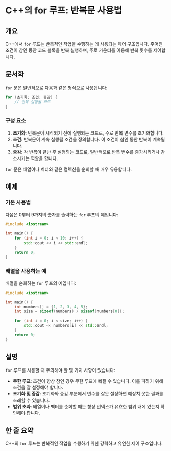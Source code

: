 <!--
Meta Description: # C++의 for 루프: 반복문 사용법 ## 개요 C++에서 `for` 루프는 반복적인 작업을 수행하는 데 사용되는 제어 구조입니다. 주어진 조건이 참인 동안 코드 블록을 반복 실행하며, 주로 카운터를 이용해 반복 횟수를 제어합니다. ## 문서화 `for` 문은 일반...
Meta Keywords: int, std, numbers, 조건이, cpp
-->

# C++의 for 루프: 반복문 사용법

## 개요
C++에서 `for` 루프는 반복적인 작업을 수행하는 데 사용되는 제어 구조입니다. 주어진 조건이 참인 동안 코드 블록을 반복 실행하며, 주로 카운터를 이용해 반복 횟수를 제어합니다.

## 문서화
`for` 문은 일반적으로 다음과 같은 형식으로 사용됩니다:

```cpp
for (초기화; 조건; 증감) {
    // 반복 실행될 코드
}
```

### 구성 요소
1. **초기화**: 반복문이 시작되기 전에 실행되는 코드로, 주로 반복 변수를 초기화합니다.
2. **조건**: 반복문이 계속 실행될 조건을 정의합니다. 이 조건이 참인 동안 반복이 계속됩니다.
3. **증감**: 각 반복이 끝난 후 실행되는 코드로, 일반적으로 반복 변수를 증가시키거나 감소시키는 역할을 합니다.

`for` 문은 배열이나 벡터와 같은 컬렉션을 순회할 때 매우 유용합니다.

## 예제
### 기본 사용법
다음은 0부터 9까지의 숫자를 출력하는 `for` 루프의 예입니다:

```cpp
#include <iostream>

int main() {
    for (int i = 0; i < 10; i++) {
        std::cout << i << std::endl;
    }
    return 0;
}
```

### 배열을 사용하는 예
배열을 순회하는 `for` 루프의 예입니다:

```cpp
#include <iostream>

int main() {
    int numbers[] = {1, 2, 3, 4, 5};
    int size = sizeof(numbers) / sizeof(numbers[0]);

    for (int i = 0; i < size; i++) {
        std::cout << numbers[i] << std::endl;
    }
    return 0;
}
```

## 설명
`for` 루프를 사용할 때 주의해야 할 몇 가지 사항이 있습니다:
- **무한 루프**: 조건이 항상 참인 경우 무한 루프에 빠질 수 있습니다. 이를 피하기 위해 조건을 잘 설정해야 합니다.
- **초기화 및 증감**: 초기화와 증감 부분에서 변수를 잘못 설정하면 예상치 못한 결과를 초래할 수 있습니다.
- **범위 초과**: 배열이나 벡터를 순회할 때는 항상 인덱스가 유효한 범위 내에 있는지 확인해야 합니다.

## 한 줄 요약
C++의 `for` 루프는 반복적인 작업을 수행하기 위한 강력하고 유연한 제어 구조입니다.